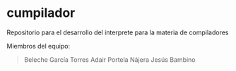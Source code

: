# cumpilador
Repositorio para el desarrollo del interprete para la materia de compiladores 

Miembros del equipo:

>Beleche
>García Torres Adair
>Portela Nájera Jesús Bambino
